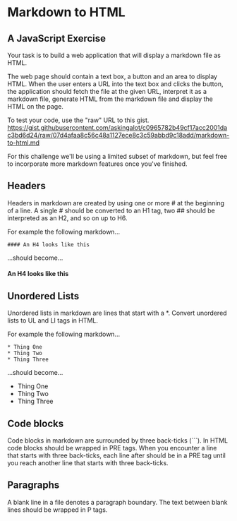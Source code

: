 # Markdown to HTML

## A JavaScript Exercise

Your task is to build a web application that will display a markdown file as HTML.

The web page should contain a text box, a button and an area to display HTML. When the user enters a URL into the text box and clicks the button, the application should fetch the file at the given URL, interpret it as a markdown file, generate HTML from the markdown file and display the HTML on the page.

To test your code, use the "raw" URL to this gist.
https://gist.githubusercontent.com/askingalot/c0965782b49cf17acc2001dac3bd6d24/raw/07d4afaa8c56c48a1127ece8c3c59abbd9c18add/markdown-to-html.md

For this challenge we'll be using a limited subset of markdown, but feel free to incorporate more markdown features once you've finished.

## Headers

Headers in markdown are created by using one or more # at the beginning of a line. A single # should be converted to an H1 tag, two ## should be interpreted as an H2, and so on up to H6.

For example the following markdown...

```
#### An H4 looks like this
```

...should become...

#### An H4 looks like this

## Unordered Lists

Unordered lists in markdown are lines that start with a *. Convert unordered lists to UL and LI tags in HTML.

For example the following markdown...

```
* Thing One
* Thing Two
* Thing Three
```

...should become...

* Thing One
* Thing Two
* Thing Three


## Code blocks

Code blocks in markdown are surrounded by three back-ticks (```). In HTML code blocks should be wrapped in PRE tags. When you encounter a line that starts with three back-ticks, each line after should be in a PRE tag until you reach another line that starts with three back-ticks.

## Paragraphs

A blank line in a file denotes a paragraph boundary. The text between blank lines should be wrapped in P tags.